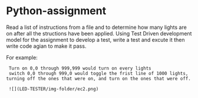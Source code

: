 # Python-assignment
Read a list of instructions from a file and to determine how many lights are on after all the structions have been applied. Using Test Driven development
model for the assignment to develop a test, write a test and excute it then write code agian to make it pass.

For example:

     Turn on 0,0 through 999,999 would turn on every lights    
     switch 0,0 through 999,0 would toggle the frist line of 1000 lights, turning off the ones that were on, and turn on the ones that were off.
     
     ![](LED-TESTER/img-folder/ec2.png)
                                                                        
                                                                                                                                               
                                                                                        

